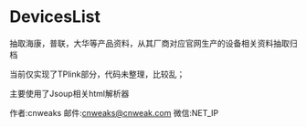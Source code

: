 # DevicesList
抽取海康，普联，大华等产品资料，从其厂商对应官网生产的设备相关资料抽取归档

当前仅实现了TPlink部分，代码未整理，比较乱；

主要使用了Jsoup相关html解析器


作者:cnweaks
邮件:cnweaks@cnweak.com
微信:NET_IP
